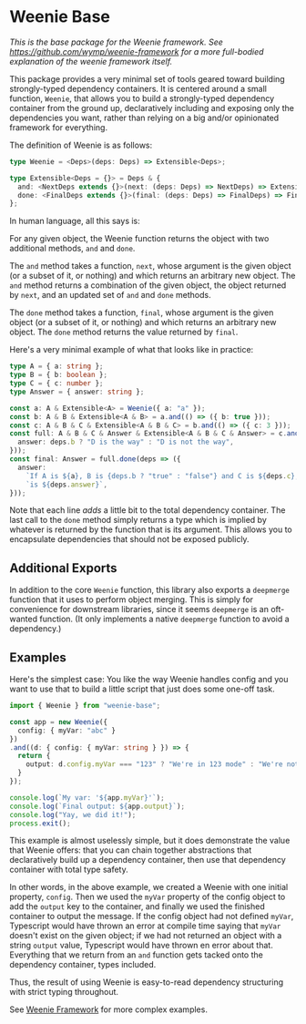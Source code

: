 Weenie Base
==================================================================================================

_This is the base package for the Weenie framework. See https://github.com/wymp/weenie-framework
for a more full-bodied explanation of the weenie framework itself._

This package provides a very minimal set of tools geared toward building strongly-typed dependency
containers. It is centered around a small function, `Weenie`, that allows you to build a
strongly-typed dependency container from the ground up, declaratively including and exposing only
the dependencies you want, rather than relying on a big and/or opinionated framework for everything.

The definition of Weenie is as follows:

```ts
type Weenie = <Deps>(deps: Deps) => Extensible<Deps>;

type Extensible<Deps = {}> = Deps & {
  and: <NextDeps extends {}>(next: (deps: Deps) => NextDeps) => Extensible<Deps & NextDeps>;
  done: <FinalDeps extends {}>(final: (deps: Deps) => FinalDeps) => FinalDeps;
};
```

In human language, all this says is:

For any given object, the Weenie function returns the object with two additional methods, `and` and
`done`.

The `and` method takes a function, `next`, whose argument is the given object (or a subset of it, or
nothing) and which returns an arbitrary new object. The `and` method returns a combination of the
given object, the object returned by `next`, and an updated set of `and` and `done` methods.

The `done` method takes a function, `final`, whose argument is the given object (or a subset of it,
or nothing) and which returns an arbitrary new object. The `done` method returns the value returned
by `final`.

Here's a very minimal example of what that looks like in practice:

```ts
type A = { a: string };
type B = { b: boolean };
type C = { c: number };
type Answer = { answer: string };

const a: A & Extensible<A> = Weenie({ a: "a" });
const b: A & B & Extensible<A & B> = a.and(() => ({ b: true }));
const c: A & B & C & Extensible<A & B & C> = b.and(() => ({ c: 3 }));
const full: A & B & C & Answer & Extensible<A & B & C & Answer> = c.and((deps: B) => ({
  answer: deps.b ? "D is the way" : "D is not the way",
}));
const final: Answer = full.done(deps => ({
  answer:
    `If A is ${a}, B is {deps.b ? "true" : "false"} and C is ${deps.c}, then the answer ` +
    `is ${deps.answer}`,
}));
```

Note that each line _adds_ a little bit to the total dependency container. The last call to the
`done` method simply returns a type which is implied by whatever is returned by the function that is
its argument. This allows you to encapsulate dependencies that should not be exposed publicly.


## Additional Exports

In addition to the core `Weenie` function, this library also exports a `deepmerge` function that it
uses to perform object merging. This is simply for convenience for downstream libraries, since it
seems `deepmerge` is an oft-wanted function. (It only implements a native `deepmerge` function to
avoid a dependency.)

## Examples

Here's the simplest case: You like the way Weenie handles config and you want to use that to
build a little script that just does some one-off task.

```ts
import { Weenie } from "weenie-base";

const app = new Weenie({
  config: { myVar: "abc" }
})
.and((d: { config: { myVar: string } }) => {
  return {
    output: d.config.myVar === "123" ? "We're in 123 mode" : "We're not in 123 mode",
  }
});

console.log(`My var: '${app.myVar}'`);
console.log(`Final output: ${app.output}`);
console.log("Yay, we did it!");
process.exit();
```

This example is almost uselessly simple, but it does demonstrate the value that Weenie offers: that
you can chain together abstractions that declaratively build up a dependency container, then use
that dependency container with total type safety.

In other words, in the above example, we created a Weenie with one initial property, `config`. Then
we used the `myVar` property of the config object to add the `output` key to the container, and
finally we used the finished container to output the message.  If the config object had not defined
`myVar`, Typescript would have thrown an error at compile time saying that `myVar` doesn't exist on
the given object; if we had not returned an object with a string `output` value, Typescript would
have thrown en error about that. Everything that we return from an `and` function gets tacked onto
the dependency container, types included.

Thus, the result of using Weenie is easy-to-read dependency structuring with strict typing
throughout.

See [Weenie Framework](https://github.com/wymp/weenie-framework) for more complex examples.

